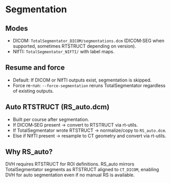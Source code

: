 # Segmentation

## Modes
- DICOM: `TotalSegmentator_DICOM/segmentations.dcm` (DICOM‑SEG when supported, sometimes RTSTRUCT depending on version).
- NIfTI: `TotalSegmentator_NIFTI/` with label maps.

## Resume and force
- Default: If DICOM or NIfTI outputs exist, segmentation is skipped.
- Force re-run: `--force-segmentation` reruns TotalSegmentator regardless of existing outputs.

## Auto RTSTRUCT (RS_auto.dcm)
- Built per course after segmentation.
- If DICOM‑SEG present → convert to RTSTRUCT via rt-utils.
- If TotalSegmentator wrote RTSTRUCT → normalize/copy to `RS_auto.dcm`.
- Else if NIfTI present → resample to CT geometry and convert via rt-utils.

## Why RS_auto?
DVH requires RTSTRUCT for ROI definitions. RS_auto mirrors TotalSegmentator segments as RTSTRUCT aligned to `CT_DICOM`, enabling DVH for auto segmentation even if no manual RS is available.

